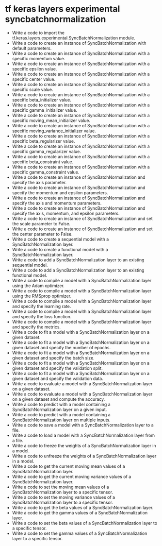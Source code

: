 # tf keras layers experimental syncbatchnormalization

- Write a code to import the tf.keras.layers.experimental.SyncBatchNormalization module.
- Write a code to create an instance of SyncBatchNormalization with default parameters.
- Write a code to create an instance of SyncBatchNormalization with a specific momentum value.
- Write a code to create an instance of SyncBatchNormalization with a specific epsilon value.
- Write a code to create an instance of SyncBatchNormalization with a specific center value.
- Write a code to create an instance of SyncBatchNormalization with a specific scale value.
- Write a code to create an instance of SyncBatchNormalization with a specific beta_initializer value.
- Write a code to create an instance of SyncBatchNormalization with a specific gamma_initializer value.
- Write a code to create an instance of SyncBatchNormalization with a specific moving_mean_initializer value.
- Write a code to create an instance of SyncBatchNormalization with a specific moving_variance_initializer value.
- Write a code to create an instance of SyncBatchNormalization with a specific beta_regularizer value.
- Write a code to create an instance of SyncBatchNormalization with a specific gamma_regularizer value.
- Write a code to create an instance of SyncBatchNormalization with a specific beta_constraint value.
- Write a code to create an instance of SyncBatchNormalization with a specific gamma_constraint value.
- Write a code to create an instance of SyncBatchNormalization and specify the axis parameter.
- Write a code to create an instance of SyncBatchNormalization and specify the momentum and epsilon parameters.
- Write a code to create an instance of SyncBatchNormalization and specify the axis and momentum parameters.
- Write a code to create an instance of SyncBatchNormalization and specify the axis, momentum, and epsilon parameters.
- Write a code to create an instance of SyncBatchNormalization and set the scale parameter to False.
- Write a code to create an instance of SyncBatchNormalization and set the center parameter to False.
- Write a code to create a sequential model with a SyncBatchNormalization layer.
- Write a code to create a functional model with a SyncBatchNormalization layer.
- Write a code to add a SyncBatchNormalization layer to an existing sequential model.
- Write a code to add a SyncBatchNormalization layer to an existing functional model.
- Write a code to compile a model with a SyncBatchNormalization layer using the Adam optimizer.
- Write a code to compile a model with a SyncBatchNormalization layer using the RMSprop optimizer.
- Write a code to compile a model with a SyncBatchNormalization layer and specify the learning rate.
- Write a code to compile a model with a SyncBatchNormalization layer and specify the loss function.
- Write a code to compile a model with a SyncBatchNormalization layer and specify the metrics.
- Write a code to fit a model with a SyncBatchNormalization layer on a given dataset.
- Write a code to fit a model with a SyncBatchNormalization layer on a given dataset and specify the number of epochs.
- Write a code to fit a model with a SyncBatchNormalization layer on a given dataset and specify the batch size.
- Write a code to fit a model with a SyncBatchNormalization layer on a given dataset and specify the validation split.
- Write a code to fit a model with a SyncBatchNormalization layer on a given dataset and specify the validation data.
- Write a code to evaluate a model with a SyncBatchNormalization layer on a given dataset.
- Write a code to evaluate a model with a SyncBatchNormalization layer on a given dataset and compute the accuracy.
- Write a code to predict with a model containing a SyncBatchNormalization layer on a given input.
- Write a code to predict with a model containing a SyncBatchNormalization layer on multiple inputs.
- Write a code to save a model with a SyncBatchNormalization layer to a file.
- Write a code to load a model with a SyncBatchNormalization layer from a file.
- Write a code to freeze the weights of a SyncBatchNormalization layer in a model.
- Write a code to unfreeze the weights of a SyncBatchNormalization layer in a model.
- Write a code to get the current moving mean values of a SyncBatchNormalization layer.
- Write a code to get the current moving variance values of a SyncBatchNormalization layer.
- Write a code to set the moving mean values of a SyncBatchNormalization layer to a specific tensor.
- Write a code to set the moving variance values of a SyncBatchNormalization layer to a specific tensor.
- Write a code to get the beta values of a SyncBatchNormalization layer.
- Write a code to get the gamma values of a SyncBatchNormalization layer.
- Write a code to set the beta values of a SyncBatchNormalization layer to a specific tensor.
- Write a code to set the gamma values of a SyncBatchNormalization layer to a specific tensor.